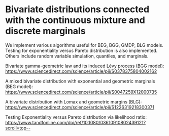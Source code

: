 # Bivariate distributions connected with the continuous mixture and discrete  marginals
We implement various algorithms useful for BEG, BGG, GMDP, BLG  models. Testing for exponentiality versus Pareto distribution is also implemented. Others include random variable simulation, quantiles, and marginals.

Bivariate gamma-geometric law and its induced Lévy process (BGG model): https://www.sciencedirect.com/science/article/pii/S0378375804002162

A mixed bivariate distribution with exponential and geometric marginals (BEG model): https://www.sciencedirect.com/science/article/pii/S0047259X12000735

A bivariate distribution with Lomax and geometric margins (BLG): https://www.sciencedirect.com/science/article/pii/S1226319218300371

Testing Exponentiality versus Pareto distribution via likelihood ratio: https://www.tandfonline.com/doi/ref/10.1080/03610910802439121?scroll=top-- 
